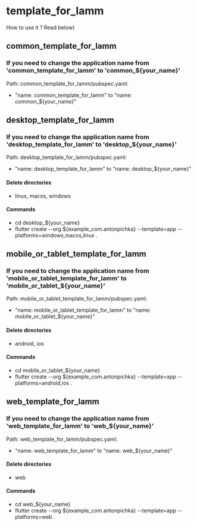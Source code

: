 # template_for_lamm

How to use it ? Read below)

## common_template_for_lamm

### If you need to change the application name from 'common_template_for_lamm' to 'common_${your_name}'

Path: common_template_for_lamm/pubspec.yaml:
- "name: common_template_for_lamm" to "name: common_${your_name}"

## desktop_template_for_lamm

### If you need to change the application name from 'desktop_template_for_lamm' to 'desktop_${your_name}'

Path: desktop_template_for_lamm/pubspec.yaml:
- "name: desktop_template_for_lamm" to "name: desktop_${your_name}"

#### Delete directories

- linux, macos, windows

#### Commands

- cd desktop_${your_name}
- flutter create --org ${example_com.antonpichka} --template=app --platforms=windows,macos,linux .

## mobile_or_tablet_template_for_lamm

### If you need to change the application name from 'mobile_or_tablet_template_for_lamm' to 'mobile_or_tablet_${your_name}'

Path: mobile_or_tablet_template_for_lamm/pubspec.yaml:
- "name: mobile_or_tablet_template_for_lamm" to "name: mobile_or_tablet_${your_name}"

#### Delete directories

- android, ios

#### Commands

- cd mobile_or_tablet_${your_name}
- flutter create --org ${example_com.antonpichka} --template=app --platforms=android,ios .

## web_template_for_lamm

### If you need to change the application name from 'web_template_for_lamm' to 'web_${your_name}'

Path: web_template_for_lamm/pubspec.yaml:
- "name: web_template_for_lamm" to "name: web_${your_name}"

#### Delete directories

- web

#### Commands

- cd web_${your_name}
- flutter create --org ${example_com.antonpichka} --template=app --platforms=web .

